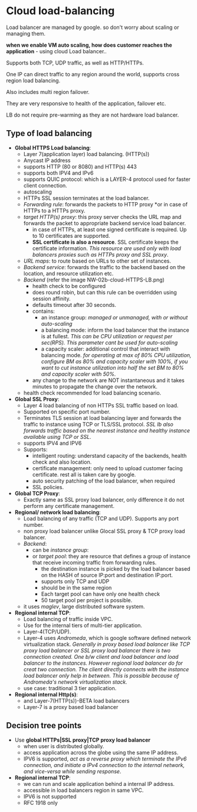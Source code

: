 # Cloud load-balancing

Load balancer are managed by google. so don't worry about scaling or managing them.

**when we enable VM auto scaling, how does customer reaches the application** - using cloud Load balancer..

Supports both TCP, UDP traffic, as well as HTTP/HTTPs.

One IP can direct traffic to any region around the world, supports cross region load balancing.

Also includes multi region failover.

They are very responsive to health of the application, failover etc.

LB do not require pre-warming as they are not hardware load balancer.

## Type of load balancing

- **Global HTTPS Load balancing**:
  - Layer 7(application layer) load balancing. (HTTP(s))
  - Anycast IP address
  - supports HTTP  (80 or 8080) and HTTP(s) 443
  - supports both IPV4 and IPv6
  - supports QUIC protocol: which is a LAYER-4 protocol used for faster client connection.
  - autoscaling
  - HTTPs SSL session terminates at the load balancer.
  - *Forwarding rule*: forwards the packets to HTTP proxy *or in case of HTTPs to a HTTPs proxy.
  - *target HTTP(s) proxy*: this proxy server checks the URL map and forwards the packet to appropriate backend service load balancer.
    - in case of HTTPs, at least one signed certificate is required. Up to 10 certificates are supported.
    - **SSL certificate is also a resource**. SSL certificate keeps the certificate information. *This resource are used only with load balancers proxies such as HTTPs proxy and SSL proxy*.
  - *URL maps*: to route based on URLs to other set of instances.
  - *Backend service*: forwards the traffic to the backend based on the location, and resource utilization etc.
  - *Backend* (refer the image NW-02b-cloud-HTTPS-LB.png)
    - health check to be configured
    - does round robin, but can this rule can be overridden using session affinity.
    - defaults timeout after 30 seconds.
    - contains:
      - an instance group: *managed or unmanaged, with or without auto-scaling*
      - a balancing mode: inform the load balancer that the instance is at fullest. *This can be CPU utilization or request per sec(RPS). This parameter cant be used for auto-scaling*
      - a capacity scaler: additional control that interact with balancing mode. *for operating at max of 80% CPU utilization, configure BM as 80% and capacity scaler with 100%, if you want to cut instance utilization into half the set BM to 80% and capacity scaler with 50%.*
    - any change to the network are NOT instantaneous and it takes minutes to propagate the change over the network.
  - health check recommended for load balancing scenario.
- **Global SSL Proxy**:
  - Layer 4 load balancing of non HTTPs SSL traffic based on load.
  - Supported on specific port number.
  - Terminates TLS session at load balancing layer and forwards the traffic to instance using TCP or TLS/SSL protocol. *SSL lb also forwards traffic based on the nearest instance and healthy instance available using TCP or SSL*.
  - supports IPV4 and IPV6
  - Supports:
    - intelligent routing: understand capacity of the backends, health check and also location.
    - certificate management: only need to upload customer facing certificate. rest all is taken care by google.
    - auto security patching of the load balancer, when required
    - SSL policies.
- **Global TCP Proxy**:
  - Exactly same as SSL proxy load balancer, only difference it do not perform any certificate management.
- **Regional/ network load balancing**:
  - Load balancing of any traffic (TCP and UDP). Supports any port number.
  - non proxy load balancer unlike Glocal SSL proxy & TCP proxy load balancer.
  - *Backend*:
    - can be *instance group*:
    - or *target pool*: they are resource that defines a group of instance that receive incoming traffic from forwarding rules.
      - the destination instance is picked by the load balancer based on the HASH of source IP:port and destination IP:port.
      - supports only TCP and UDP
      - should be in the same region
      - Each target pool can have only one health check
      - 50 target pool per project is possible.
  - it uses *maglev*, large  distributed software system.
- **Regional internal TCP**:
  - Load balancing of traffic inside VPC.
  - Use for the internal tiers of multi-tier application.
  - Layer-4(TCP/UDP).
  - Layer-4 uses *Andromeda*, which is google software defined network virtualization stack. *Generally in proxy based load balancer like TCP proxy load balancer or SSL proxy load balancer there is two connection created. One b/w client and load balancer and load balancer to the instances. However regional load balancer do for creat two connection. The client directly connects with the instance load balancer only help in between. This is possible because of Andromeda's network virtualization stack.*
  - use case: traditional 3 tier application.
- **Regional internal Http(s)**:
  - and Layer-7(HTTP(s))-BETA load balancers
  - Layer-7 is a proxy based load balancer

## Decision tree points

- Use **global HTTPs|SSL proxy|TCP proxy load balancer**
  - when user is distributed globally.
  - access application across the globe using the same IP address.
  - IPV6 is supported, *act as a reverse proxy which terminate the IPv6 connection, and initiate a IPv4 connection to the internal network, and vice-versa while sending response*.
- **Regional internal TCP**:
  - we can run and scale application behind a internal IP address.
  - accessible in load balancers region in same VPC.
  - IPV6 is not supported
  - RFC 1918 only
